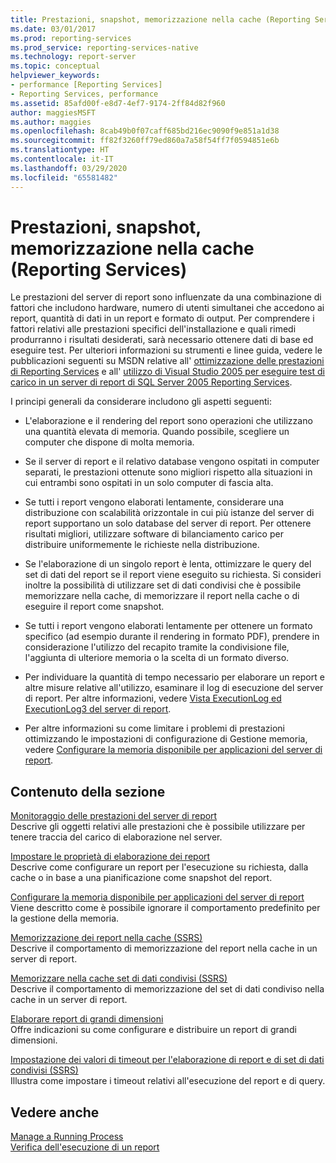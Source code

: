 ```yaml
---
title: Prestazioni, snapshot, memorizzazione nella cache (Reporting Services) | Microsoft Docs
ms.date: 03/01/2017
ms.prod: reporting-services
ms.prod_service: reporting-services-native
ms.technology: report-server
ms.topic: conceptual
helpviewer_keywords:
- performance [Reporting Services]
- Reporting Services, performance
ms.assetid: 85afd00f-e8d7-4ef7-9174-2ff84d82f960
author: maggiesMSFT
ms.author: maggies
ms.openlocfilehash: 8cab49b0f07caff685bd216ec9090f9e851a1d38
ms.sourcegitcommit: ff82f3260ff79ed860a7a58f54ff7f0594851e6b
ms.translationtype: HT
ms.contentlocale: it-IT
ms.lasthandoff: 03/29/2020
ms.locfileid: "65581482"
---
```

# <a name="performance-snapshots-caching-reporting-services"></a>Prestazioni, snapshot, memorizzazione nella cache (Reporting Services)
  Le prestazioni del server di report sono influenzate da una combinazione di fattori che includono hardware, numero di utenti simultanei che accedono ai report, quantità di dati in un report e formato di output. Per comprendere i fattori relativi alle prestazioni specifici dell'installazione e quali rimedi produrranno i risultati desiderati, sarà necessario ottenere dati di base ed eseguire test. Per ulteriori informazioni su strumenti e linee guida, vedere le pubblicazioni seguenti su MSDN relative all' [ottimizzazione delle prestazioni di Reporting Services](https://blogs.msdn.com/b/sqlcat/archive/2013/10/30/reporting-services-performance-and-optimization.aspx) e all' [utilizzo di Visual Studio 2005 per eseguire test di carico in un server di report di SQL Server 2005 Reporting Services](https://go.microsoft.com/fwlink/?LinkID=77519).  
  
 I principi generali da considerare includono gli aspetti seguenti:  
  
-   L'elaborazione e il rendering del report sono operazioni che utilizzano una quantità elevata di memoria. Quando possibile, scegliere un computer che dispone di molta memoria.  
  
-   Se il server di report e il relativo database vengono ospitati in computer separati, le prestazioni ottenute sono migliori rispetto alla situazioni in cui entrambi sono ospitati in un solo computer di fascia alta.  
  
-   Se tutti i report vengono elaborati lentamente, considerare una distribuzione con scalabilità orizzontale in cui più istanze del server di report supportano un solo database del server di report. Per ottenere risultati migliori, utilizzare software di bilanciamento carico per distribuire uniformemente le richieste nella distribuzione.  
  
-   Se l'elaborazione di un singolo report è lenta, ottimizzare le query del set di dati del report se il report viene eseguito su richiesta. Si consideri inoltre la possibilità di utilizzare set di dati condivisi che è possibile memorizzare nella cache, di memorizzare il report nella cache o di eseguire il report come snapshot.  
  
-   Se tutti i report vengono elaborati lentamente per ottenere un formato specifico (ad esempio durante il rendering in formato PDF), prendere in considerazione l'utilizzo del recapito tramite la condivisione file, l'aggiunta di ulteriore memoria o la scelta di un formato diverso.  
  
-   Per individuare la quantità di tempo necessario per elaborare un report e altre misure relative all'utilizzo, esaminare il log di esecuzione del server di report. Per altre informazioni, vedere [Vista ExecutionLog ed ExecutionLog3 del server di report](../../reporting-services/report-server/report-server-executionlog-and-the-executionlog3-view.md).  
  
-   Per altre informazioni su come limitare i problemi di prestazioni ottimizzando le impostazioni di configurazione di Gestione memoria, vedere [Configurare la memoria disponibile per applicazioni del server di report](../../reporting-services/report-server/configure-available-memory-for-report-server-applications.md).  
  
## <a name="in-this-section"></a>Contenuto della sezione  
 [Monitoraggio delle prestazioni del server di report](../../reporting-services/report-server/monitoring-report-server-performance.md)  
 Descrive gli oggetti relativi alle prestazioni che è possibile utilizzare per tenere traccia del carico di elaborazione nel server.  
  
 [Impostare le proprietà di elaborazione dei report](../../reporting-services/report-server/set-report-processing-properties.md)  
 Descrive come configurare un report per l'esecuzione su richiesta, dalla cache o in base a una pianificazione come snapshot del report.  
  
 [Configurare la memoria disponibile per applicazioni del server di report](../../reporting-services/report-server/configure-available-memory-for-report-server-applications.md)  
 Viene descritto come è possibile ignorare il comportamento predefinito per la gestione della memoria.  
  
 [Memorizzazione dei report nella cache &#40;SSRS&#41;](../../reporting-services/report-server/caching-reports-ssrs.md)  
 Descrive il comportamento di memorizzazione del report nella cache in un server di report.  
  
 [Memorizzare nella cache set di dati condivisi &#40;SSRS&#41;](../../reporting-services/report-server/cache-shared-datasets-ssrs.md)  
 Descrive il comportamento di memorizzazione del set di dati condiviso nella cache in un server di report.  
  
 [Elaborare report di grandi dimensioni](../../reporting-services/report-server/process-large-reports.md)  
 Offre indicazioni su come configurare e distribuire un report di grandi dimensioni.  
  
 [Impostazione dei valori di timeout per l'elaborazione di report e di set di dati condivisi &#40;SSRS&#41;](../../reporting-services/report-server/setting-time-out-values-for-report-and-shared-dataset-processing-ssrs.md)  
 Illustra come impostare i timeout relativi all'esecuzione del report e di query.  
  
## <a name="see-also"></a>Vedere anche  
 [Manage a Running Process](../../reporting-services/subscriptions/manage-a-running-process.md)   
 [Verifica dell'esecuzione di un report](../../reporting-services/report-server/verifying-a-report-run.md)  
  
  

